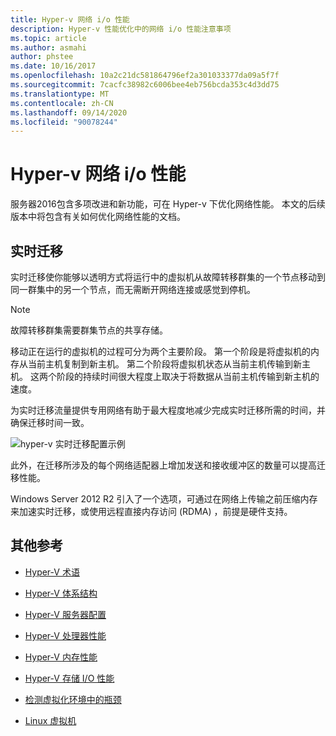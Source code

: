 ```yaml
---
title: Hyper-v 网络 i/o 性能
description: Hyper-v 性能优化中的网络 i/o 性能注意事项
ms.topic: article
ms.author: asmahi
author: phstee
ms.date: 10/16/2017
ms.openlocfilehash: 10a2c21dc581864796ef2a301033377da09a5f7f
ms.sourcegitcommit: 7cacfc38982c6006bee4eb756bcda353c4d3dd75
ms.translationtype: MT
ms.contentlocale: zh-CN
ms.lasthandoff: 09/14/2020
ms.locfileid: "90078244"
---
```

# <a name="hyper-v-network-io-performance"></a>Hyper-v 网络 i/o 性能

服务器2016包含多项改进和新功能，可在 Hyper-v 下优化网络性能。  本文的后续版本中将包含有关如何优化网络性能的文档。

## <a name="live-migration"></a>实时迁移

实时迁移使你能够以透明方式将运行中的虚拟机从故障转移群集的一个节点移动到同一群集中的另一个节点，而无需断开网络连接或感觉到停机。

> [!NOTE]
> 故障转移群集需要群集节点的共享存储。

移动正在运行的虚拟机的过程可分为两个主要阶段。 第一个阶段是将虚拟机的内存从当前主机复制到新主机。 第二个阶段将虚拟机状态从当前主机传输到新主机。 这两个阶段的持续时间很大程度上取决于将数据从当前主机传输到新主机的速度。

为实时迁移流量提供专用网络有助于最大程度地减少完成实时迁移所需的时间，并确保迁移时间一致。

![hyper-v 实时迁移配置示例](../../media/perftune-guide-live-migration.png)

此外，在迁移所涉及的每个网络适配器上增加发送和接收缓冲区的数量可以提高迁移性能。

Windows Server 2012 R2 引入了一个选项，可通过在网络上传输之前压缩内存来加速实时迁移，或使用远程直接内存访问 (RDMA) ，前提是硬件支持。

## <a name="additional-references"></a>其他参考

-   [Hyper-V 术语](terminology.md)

-   [Hyper-V 体系结构](architecture.md)

-   [Hyper-V 服务器配置](configuration.md)

-   [Hyper-V 处理器性能](processor-performance.md)

-   [Hyper-V 内存性能](memory-performance.md)

-   [Hyper-V 存储 I/O 性能](storage-io-performance.md)

-   [检测虚拟化环境中的瓶颈](detecting-virtualized-environment-bottlenecks.md)

-   [Linux 虚拟机](linux-virtual-machine-considerations.md)
